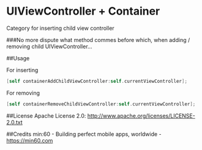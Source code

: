 UIViewController + Container
============================

Category for inserting child view controller

###No more dispute what method commes before which, when adding / removing child UIViewController...

##Usage

For inserting

``` objective-c
[self containerAddChildViewController:self.currentViewController];
```

For removing

``` objective-c
[self containerRemoveChildViewController:self.currentViewController];
```
##License
Apache License 2.0: http://www.apache.org/licenses/LICENSE-2.0.txt

##Credits
min:60 - Building perfect mobile apps, worldwide - <a href="https://min60.com">https://min60.com</a>
